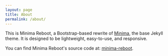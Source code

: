 ```yaml
---
layout: page
title: About
permalink: /about/
---
```


This is Minima Reboot, a Bootstrap-based rewrite of [Minima](https://github.com/jekyll/minima), the base Jekyll theme. It is designed to be lightweight, easy-to-use, and responsive.

You can find Minima Reboot's source code at: [minima-reboot](https://github.com/aterenin/minima-reboot).

